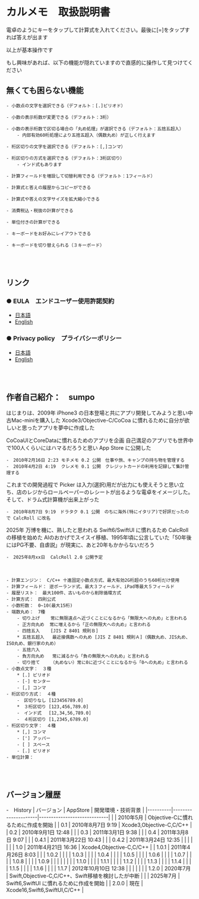 # カルメモ　取扱説明書

電卓のようにキーをタップして計算式を入れてください。最後に[=]をタップすれば答えが出ます

以上が基本操作です

もし興味があれば、以下の機能が隠れていますので直感的に操作して見つけてください

## 無くても困らない機能
    - 小数点の文字を選択できる（デフォルト：[.]ピリオド）

    - 小数の表示桁数が変更できる（デフォルト：3桁）
        
    - 小数の表示桁数で区切る場合の「丸め処理」が選択できる（デフォルト：五捨五超入）
        - 内部有効60桁処理により五捨五超入（偶数丸め）が正しく行えます

    - 桁区切りの文字を選択できる（デフォルト：[,]コンマ）

    - 桁区切りの方式を選択できる（デフォルト：3桁区切り）
        - インド式もあります

    - 計算フィールドを増設して切替利用できる（デフォルト：1フィールド）
    
    - 計算式と答えの履歴からコピーができる
    
    - 計算式や答えの文字サイズを拡大縮小できる

    - 消費税込・税抜の計算ができる

    - 単位付きの計算ができる

    - キーボードをお好みにレイアウトできる

    - キーボードを切り替えられる（３キーボード）
    
<br><br>

## リンク

### ● EULA　エンドユーザー使用許諾契約

- [日本語](../EULA.md)
- [English](../EULA_en.md)

### ● Privacy policy　プライバシーポリシー

- [日本語](../PrivacyPolicy.md)
- [English](../PrivacyPolicy_en.md)

<br><br>

## 作者自己紹介：　sumpo

はじまりは、2009年 iPhone3 の日本登場と共にアプリ開発してみようと思い中古Mac-miniを購入した
Xcode3/Objective-C/CoCoa に慣れるために自分が欲しいと思ったアプリを夢中に作成した

CoCoaUIとCoreDataに慣れるためのアプリを企画
自己満足のアプリでも世界中で100人くらいにはハマるだろうと思い App Store に公開した

    -　2010年2月16日 2:23 モチメモ 0.2 公開　仕事や旅、キャンプの持ち物を管理する
    -　2010年4月2日 4:19  クレメモ 0.1 公開　クレジットカードの利用を記録して集計管理する

これまでの開発過程で Picker は入力(選択)用だが出力にも使えそうと思い立ち、店のレジからロールペーパーのレシートが出るような電卓をイメージした。そして、ドラム式計算機が出来上がった

    -　2010年8月7日 9:19　ドラタク 0.1 公開　のちに海外(特にイタリア)で好評だったので CalcRoll に改名

2025年 万博を機に、熟したと思われる Swift6/SwiftUI に慣れるため CalcRoll の移植を始めた
AIのおかげでスイスイ移植、1995年頃に公言していた「50年後にはPG不要、自虐説」が現実に、あと20年もかからないだろう

    -　2025年8月xx日  CalcRoll 2.0 公開予定

<br>

    - 計算エンジン：　C/C++ 十進固定小数点方式、最大有効2G桁超のうち60桁だけ使用
    - 計算フィールド： 逆ポーランド式、最大３フィールド、iPad等最大５フィールド
    - 履歴リスト：　最大100件、古いものから削除循環方式
    - 計算方式：　四則公式
    - 小数桁数：　0~10(最大15桁)
    - 端数丸め：　7種
        - 切り上げ    常に無限遠点へ近づくことになるから「無限大への丸め」と言われる
        - 正方向丸め  常に増えるから「正の無限大への丸め」と言われる
        - 四捨五入    [JIS Z 8401 規則Ｂ]
        * 五捨五超入   最近接偶数への丸め [JIS Z 8401 規則Ａ]（偶数丸め、JIS丸め、ISO丸め、銀行家の丸め）
        - 五捨六入    
        - 負方向丸め   常に減るから「負の無限大への丸め」と言われる
        - 切り捨て    （丸めない）常に0に近づくことになるから「0への丸め」と言われる
    - 小数点文字：　３種
        * [.] ピリオド
        - [·] センター
        - [,] コンマ
    - 桁区切り方式：　４種
        -　区切りなし [123456789.0]
        *　３桁区切り [123,456,789.0]
        -　インド式　 [12,34,56,789.0]
        -　４桁区切り [1,2345,6789.0]
    - 桁区切り文字：　４種
        * [,] コンマ
        - ['] アッパー
        - [ ] スペース
        - [.] ピリオド
    - 単位計算：　

<br><br>

## バージョン履歴

-　History
| バージョン | AppStore | 開発環境・技術背景              |
|----------|---------------------|-----------------------------|
|          | 2010年5月            | Objective-Cに慣れるために作成を開始 |
| 0.1      | 2010年8月7日 9:19    | Xcode3,Objective-C,C/C++ |
| 0.2                 | 2010年9月1日 12:48         |        |
| 0.3                 | 2011年3月1日 9:38          |        |
| 0.4                 | 2011年3月8日 9:07          |        |
| 0.4.1               | 2011年3月22日 10:43        |        |
| 0.4.2               | 2011年3月24日 12:35        |        |
|                     |         |        |
| 1.0                 | 2011年4月21日 16:36        | Xcode4,Objective-C,C/C++        |
| 1.0.1               | 2011年4月26日 8:03         |        |
| 1.0.2               |         |        |
| 1.0.3               |         |        |
| 1.0.4               |         |        |
| 1.0.5               |         |        |
| 1.0.6               |         |        |
| 1.0.7               |         |        |
| 1.0.8               |         |        |
| 1.0.9               |         |        |
|                     |         |        |
| 1.1.0               |         |        |
| 1.1.1               |         |        |
| 1.1.2               |         |        |
| 1.1.3               |         |        |
| 1.1.4               |         |        |
| 1.1.5               |         |        |
| 1.1.6               |         |        |
| 1.1.7    | 2012年10月10日 12:38 |        |
|          |                     |        |
| 1.2.0    | 2020年7月            | Swift,Objective-C,C/C++、Swift移植を検討したが中断 |
|          | 2025年7月            | Swift6,SwiftUI に慣れるために作成を開始 |
| 2.0.0    | 現在                 | Xcode16,Swift6,SwiftUI,C/C++             |


        
